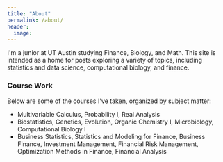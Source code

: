 ```yaml
---
title: "About"
permalink: /about/
header:
  image:
---
```


I'm a junior at UT Austin studying Finance, Biology, and Math. This site is intended as a home for posts exploring a variety of topics, including statistics and data science, computational biology, and finance.

### Course Work
Below are some of the courses I've taken, organized by subject matter:
* Multivariable Calculus, Probability I, Real Analysis
* Biostatistics, Genetics, Evolution, Organic Chemistry I, Microbiology, Computational Biology I
* Business Statistics, Statistics and Modeling for Finance, Business Finance, Investment Management, Financial Risk Management, Optimization Methods in Finance, Financial Analysis
